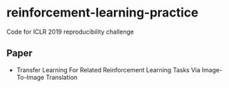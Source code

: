 # reinforcement-learning-practice
Code for ICLR 2019 reproducibility challenge 

## Paper
* Transfer Learning For Related Reinforcement Learning Tasks Via Image-To-Image Translation  

